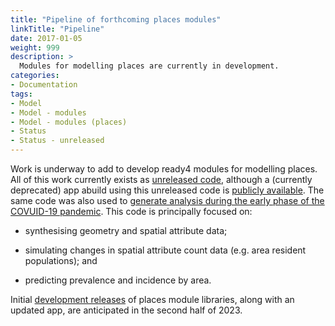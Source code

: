 ```yaml
---
title: "Pipeline of forthcoming places modules"
linkTitle: "Pipeline"
date: 2017-01-05
weight: 999
description: >
  Modules for modelling places are currently in development.
categories: 
- Documentation
tags: 
- Model
- Model - modules
- Model - modules (places)
- Status
- Status - unreleased
---
```


Work is underway to add to develop ready4 modules for modelling places. All of this work currently exists as [unreleased code](/docs/getting-started/software/status/unreleased/), although a (currently deprecated) app abuild using this unreleased code is [publicly available](/docs/analyses/decision-aids/springtides-app/). The same code was also used to [generate analysis during the early phase of the COVUID-19 pandemic](/blog/2021/02/18/modelling-the-mental-health-impacts-of-covid-19/). This code is principally focused on:

- synthesising geometry and spatial attribute data; 

- simulating changes in spatial attribute count data (e.g. area resident populations); and

- predicting prevalence and incidence by area.

Initial [development releases](/docs/getting-started/software/status/development-releases/) of places module libraries, along with an updated app, are anticipated in the second half of 2023.
